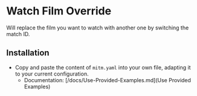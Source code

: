# Watch Film Override

Will replace the film you want to watch with another one by switching the match ID.

## Installation

-   Copy and paste the content of `mitm.yaml` into your own file, adapting it to your current configuration.
    -   Documentation: [/docs/Use-Provided-Examples.md](Use Provided Examples)
